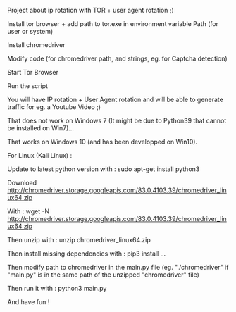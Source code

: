 Project about ip rotation with TOR + user agent rotation ;)

Install tor browser + add path to tor.exe in environment variable Path (for user or system)

Install chromedriver

Modify code (for chromedriver path, and strings, eg. for Captcha detection)

Start Tor Browser

Run the script

You will have IP rotation + User Agent rotation and will be able to generate traffic for eg. a Youtube Video ;)

That does not work on Windows 7 (It might be due to Python39 that cannot be installed on Win7)...

That works on Windows 10 (and has been developped on Win10).

For Linux (Kali Linux) :

Update to latest python version with : sudo apt-get install python3

Download http://chromedriver.storage.googleapis.com/83.0.4103.39/chromedriver_linux64.zip

With : wget -N http://chromedriver.storage.googleapis.com/83.0.4103.39/chromedriver_linux64.zip

Then unzip with : unzip chromedriver_linux64.zip

Then install missing dependencies with : pip3 install ...

Then modify path to chromedriver in the main.py file (eg. "./chromedriver" if "main.py" is in the same path of the unzipped "chromedriver" file)

Then run it with : python3 main.py

And have fun !


